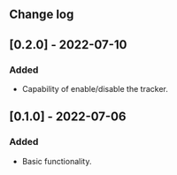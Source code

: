 ## Change log

## [0.2.0] - 2022-07-10

### Added

- Capability of enable/disable the tracker.

## [0.1.0] - 2022-07-06

### Added

- Basic functionality.